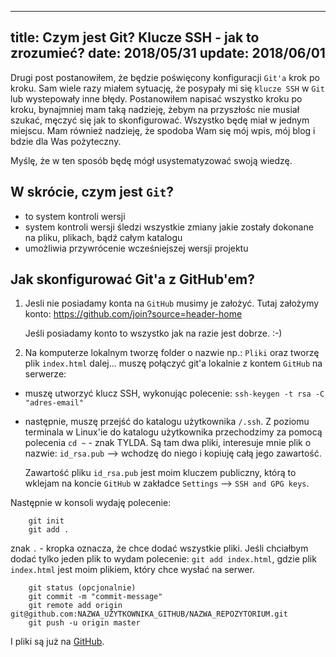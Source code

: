 ----
title: Czym jest Git? Klucze SSH - jak to zrozumieć?
date: 2018/05/31
update: 2018/06/01
----

Drugi post postanowiłem, że będzie poświęcony konfiguracji `Git'a` krok
po kroku.
Sam wiele razy miałem sytuację, że posypały mi się `klucze SSH` w `Git`
lub wystepowały inne błędy. Postanowiłem napisać wszystko kroku po kroku,
bynajmniej mam taką nadzieję, żebym na przyszłośc nie musiał szukać,
męczyć się jak to skonfigurować. Wszystko będę miał w jednym miejscu.
Mam również nadzieję, że spodoba Wam się mój wpis, mój blog i bdzie dla
Was pożyteczny.

Myślę, że w ten sposób będę mógł usystematyzować swoją wiedzę.

## W skrócie, czym jest `Git`?

* to system kontroli wersji
* system kontroli wersji śledzi wszystkie zmiany jakie zostały dokonane
    na pliku, plikach, bądź całym katalogu
* umożliwia przywrócenie wcześniejszej wersji projektu

## Jak skonfigurować Git'a z GitHub'em?

1. Jesli nie posiadamy konta na `GitHub` musimy je założyć.
   Tutaj założymy konto: <https://github.com/join?source=header-home>

    Jeśli posiadamy konto to wszystko jak na razie jest dobrze. :-)

2. Na komputerze lokalnym tworzę folder o nazwie np.:  `Pliki` oraz tworzę
plik `index.html` dalej... muszę połączyć git'a lokalnie z kontem
`GitHub` na serwerze:

* muszę utworzyć klucz SSH, wykonując polecenie: `ssh-keygen -t rsa -C "adres-email"`
* następnie, muszę przejść do katalogu użytkownika `/.ssh`. Z poziomu
    terminala w Linux'ie do katalogu użytkownika przechodzimy za pomocą
    polecenia `cd ~` - znak TYLDA. Są tam dwa pliki, interesuje mnie
    plik o nazwie: `id_rsa.pub` --> wchodzę do niego i kopiuję całą jego
    zawartość.

    Zawartość pliku `id_rsa.pub` jest moim kluczem publiczny, którą to
    wklejam na koncie `GitHub` w zakładce `Settings` --> `SSH and GPG keys`.

Następnie w konsoli wydaję polecenie:

```
    git init
    git add .
```

znak `.` - kropka oznacza, że chce dodać wszystkie pliki. Jeśli chciałbym
dodać tylko jeden plik to wydam polecenie: `git add index.html`, gdzie
plik `index.html` jest moim plikiem, który chce wysłać na serwer.

```
	git status (opcjonalnie)
	git commit -m "commit-message"
	git remote add origin git@github.com:NAZWA_UŻYTKOWNIKA_GITHUB/NAZWA_REPOZYTORIUM.git
	git push -u origin master
```


I pliki są już na [GitHub](http://www.github.com).
